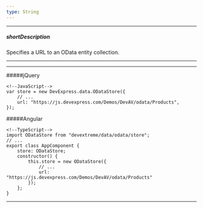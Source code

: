 ```yaml
---
type: String
---
```

---
##### shortDescription
Specifies a URL to an OData entity collection.

---
---
#####jQuery

    <!--JavaScript-->
    var store = new DevExpress.data.ODataStore({
        // ...
        url: "https://js.devexpress.com/Demos/DevAV/odata/Products",
    });

#####Angular

    <!--TypeScript-->
    import ODataStore from "devextreme/data/odata/store";
    // ...
    export class AppComponent {
        store: ODataStore;
        constructor() {
            this.store = new ODataStore({
                // ...
                url: "https://js.devexpress.com/Demos/DevAV/odata/Products"
            });
        };
    }

---